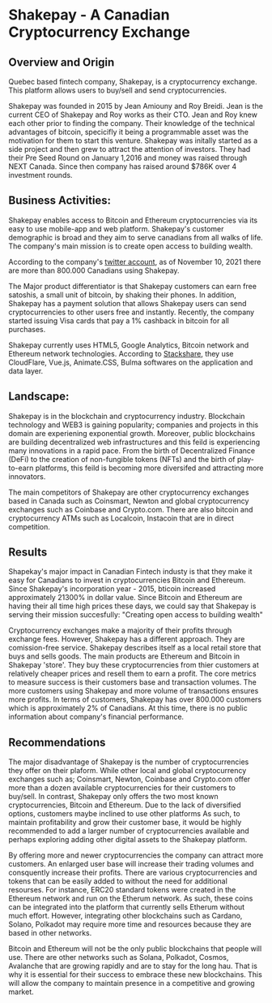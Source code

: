 # Shakepay - A Canadian Cryptocurrency Exchange

## Overview and Origin

Quebec based fintech company, Shakepay, is a cryptocurrency exchange. This platform allows users to buy/sell and send cryptocurrencies. 

Shakepay was founded in 2015 by Jean Amiouny and Roy Breidi. Jean is the current CEO of Shakepay and  Roy works as their CTO. Jean and Roy knew each other prior to finding the company. Their knowledge of the technical advantages of bitcoin, specicifly it being a programmable asset was the motivation for them to start this venture. Shakepay was initally started as a side project and then grew to attract the attention of investors. They had their Pre Seed Round on January 1,2016 and money was raised  through NEXT Canada. Since then company has raised around $786K over 4 investment rounds.


## Business Activities:

Shakepay enables access to Bitcoin and Ethereum cryptocurrencies via its easy to use mobile-app and web platform. Shakepay's customer demographic is broad and they aim to serve canadians from all walks of life. The company's main mission is to create open access to building wealth.

According to the company's [twitter account](https://twitter.com/shakepay/status/1458570777205387265), as of November 10, 2021 there are more than 800.000 Canadians using Shakepay.

The Major product differentiator is that Shakepay customers can earn free satoshis, a small unit of bitcoin, by shaking their phones. In addition, Shakepay has a payment solution that allows Shakepay users can send cryptocurrencies to other users free and instantly. Recently, the company started issuing Visa cards that pay a 1% cashback in bitcoin for all purchases. 


Shakepay currently uses HTML5, Google Analytics, Bitcoin network and Ethereum network technologies. According to [Stackshare](https://stackshare.io/shakepay/shakepay), they use CloudFlare, Vue.js, Animate.CSS, Bulma softwares on the application and data layer.


## Landscape:

Shakepay is in the blockchain and cryptocurrency industry. Blockchain technology and WEB3 is gaining popularity; companies and projects in this domain are experiening exponential growth. Moreover, public blockchains are building decentralized web infrastructures and this feild is experiencing many innovations in a rapid pace. From the birth of Decentralized Finance (DeFi) to the creation of non-fungible tokens (NFTs) and the birth of play-to-earn platforms, this feild is becoming more diversifed and attracting more innovators. 

The main competitors of Shakepay are other cryptocurrency exchanges based in Canada such as Coinsmart, Newton and global cryptocurrency exchanges such as Coinbase and Crypto.com. There are also bitcoin and cryptocurrency ATMs such as Localcoin, Instacoin that are in direct competition.




## Results

 Shapekay's major impact in Canadian Fintech industy is that they make it easy for Canadians to invest in cryptocurrencies Bitcoin and Ethereum. Since Shakepay's incorporation year - 2015, bticoin increased approximately 21300% in dollar value. Since Bitcoin and Ethereum are having their all time high prices these days, we could say that Shakepay is serving their mission succesfully: "Creating open access to building wealth"

Cryptocurrency exchanges make a majority of their profits through exchange fees. However, Shakepay has a different approach. They are comission-free service. Shakepay describes itself as a local retail store that buys and sells goods. The main products are Ethereum and Bitcoin in Shakepay 'store'. They buy these cryptocurrencies from thier customers at relatively cheaper prices and resell them to earn a profit. The core metrics to measure success is their customers base and transaction volumes. The more customers using Shakepay and more volume of transactions ensures more profits. In terms of customers, Shakepay has over 800.000 customers which is approximately 2% of Canadians. At this time, there is no public information about company's financial performance. 


## Recommendations

The major disadvantage of Shakepay is the number of cryptocurrencies they offer on their plaform. While other local and global cryptocurrency exchanges such as; Coinsmart, Newton, Coinbase and Crypto.com offer more than a dozen available cryptocurrencies for their customers to buy/sell. In contrast, Shakepay only offers the two most known cryptocurrencies, Bitcoin and Ethereum. Due to the lack of diversified options, customers maybe inclined to use other platforms As such, to maintain profitability and grow their customer base, it would be highly recommended to add a larger number of cryptocurrencies available and perhaps exploring adding other digital assets to the Shakepay platform.

By offering more and newer cryptocurrencies the company can attract more customers. An enlarged user base will increase their trading volumes and consquently increase their profits. There are various cryptocurrencies and tokens that can be easily added to without the need for additional resourses. For instance, ERC20 standard tokens were created in the Ethereum network and run on the Etherum network. As such, these coins can be integrated into the platform that currently sells Etherum without much effort. However, integrating other blockchains such as Cardano, Solano, Polkadot may require more time and resources because they are based in other networks. 

Bitcoin and Ethereum will not be the only public blockchains that people will use. There are other networks such as Solana, Polkadot, Cosmos, Avalanche that are growing rapidly and are to stay for the long hau. That is why it is essential for their success to embrace these new blockchains. This will allow the company to maintain presence in a competitive and growing market. 
